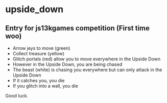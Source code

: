 # upside_down

Entry for js13kgames competition (First time woo)
--------------------------------------------------
- Arrow jeys to move  (green)
- Collect treasure    (yellow)
- Glitch portals (red) allow you to move everywhere in the Upside Down
- However in the Upside Down, you are being chased
- The beast (white) is chasing you everywhere but can only attack in the Upside Down
- If it catches you, you die
- If you glitch into a wall, you die

Good luck.
